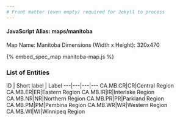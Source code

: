 ```yaml
---
# Front matter (even empty) required for Jekyll to process
---
```


#### JavaScript Alias: maps/manitoba

Map Name: Manitoba
Dimensions (Width x Height): 320x470



{% embed_spec_map manitoba-map.js %}

### List of Entities

ID | Short label | Label
---|---|---|---
CA.MB.CR|CR|Central Region
CA.MB.ER|ER|Eastern Region
CA.MB.IR|IR|Interlake Region
CA.MB.NR|NR|Northern Region
CA.MB.PR|PR|Parkland Region
CA.MB.PM|PM|Pembina Region
CA.MB.WR|WR|Western Region
CA.MB.WI|WI|Winnipeq Region

